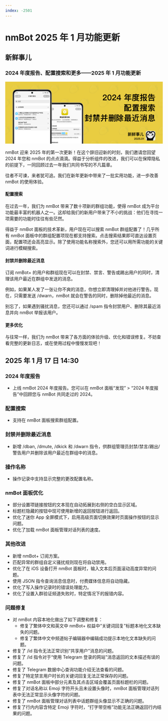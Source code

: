 ```yaml
---
index: -2501
---
```


# nmBot 2025 年 1 月功能更新

## 新鲜事儿
### 2024 年度报告、配置搜索和更多——2025 年 1 月功能更新

![](../img/update-pictures/nmbot-2501.png)

nmBot 迎来 2025 年的第一次更新！在这个辞旧迎新的时刻，我们邀请您回望 2024 年您和 nmBot 的点点滴滴。得益于分析组件的改进，我们可以在保障隐私的前提下，一同回顾过去一年我们共同书写的不凡篇章。

往者不可谏，来者犹可追。我们在新年更新中带来了一批实用功能，进一步改善 nmBot 的使用体验。

#### 配置搜索

在过去一年，我们为 nmBot 带来了数十项新的群组功能，使得 nmBot 成为平台功能最丰富的机器人之一。这却给我们的新用户带来了不小的挑战：他们在寻找一项需要的功能时往往有些茫然。

得益于 nmBot 面板的技术革新，用户现在可以搜索 nmBot 群组配置了！几乎所有 nmBot 面板中的群组配置项现在都支持搜索。点击搜索结果即可直达设置页面，配置项还会高亮显示。除了使用功能名称搜索外，您还可以用所需功能的关键词进行模糊搜索。

#### 封禁并删除最近消息

订阅 nmBot+ 的用户和群组现在可以在封禁、禁言、警告或踢出用户的同时，清理该用户最近在群组中发送的消息。

例如，如果某人发了一张让你不爽的消息，你想立即清理掉并对他进行警告。现在，只需要发送 /dwarn，nmBot 就会在警告的同时，删除掉他最近的消息。

别忘了，如果遇到骚扰消息，您还可以通过 /spam 指令封禁用户、删除其最近消息并向 nmBot 举报该用户。

#### 更多优化

与往常一样，我们为 nmBot 带来了各方面的体验升级、优化和错误修复。不妨查看完整的更新日志，或在使用过程中慢慢发现吧！

## 2025 年 1 月 17 日 14:30

### 2024 年度报告
- 上线  nmBot 2024 年度报告。您可以在 nmBot 面板“发现” > “2024 年度报告”中回顾您与 nmBot 共同走过的 2024。

### 配置搜索
- 支持在 nmBot 面板搜索群组配置。

### <nmbot-plus-icon></nmbot-plus-icon> 封禁并删除最近消息
- 新增 /dban, /dmute, /dkick 和 /dwarn 指令，供群组管理员封禁/禁言/踢出/警告用户并删除该用户最近在群组中的消息。

### 操作名称
- 操作记录中支持显示完整的更改配置名称。

### nmBot 面板优化
- 部分设置项链接按钮的文本现在自动拓展到右侧的空白显示区域。
- 标题栏隐藏的按钮中现可使用新增的返回按钮进行返回。
- 优化了迷你 App 全屏模式下，启用高级页面切换效果时页面操作按钮的显示问题。
- 优化了加载 nmBot 面板管理对话列表的速度。

### 其他改进
- 新增 nmBot+ 订阅方案。
- 匹配异常的群组自定义骚扰规则现在将自动禁用。
- 优化了在 iOS 设备打开 nmBot 面板时，输入文本后页面滚动高度异常的问题。
- 使用 JSON 指令查询消息信息时，付费媒体信息将自动隐藏。
- 优化了写入操作记录时的错误处理能力。
- 优化了设置入群验证频道失败时，特定情况下的报错内容。

### 问题修复
- 对 nmBot 内容本地化做出了如下调整和修复：
    - 修复了繁体中文和英文中 nmBot+ 权益中“关键词回复”标题本地化文本缺失的问题。
    - 修复了繁体中文中频道帖子编辑器中编辑成功提示本地化文本缺失的问题。
- 修复了 /id 指令无法正常识别“共享用户”消息的问题。
- 修复了 /id 指令对于“使用 Telegram 登录的网站”消息返回的文本描述有误的问题。
- 修复了 Telegram 数据中心查询功能介绍无法查看的问题。
- 修复了特定禁言用户时长的关键词回复无法正常保存的问题。
- 修复了 nmBot 面板中部分元素及其点击区域会覆盖页面标题栏的问题。
- 修复了对话名称以 Emoji 字符开头且未设置头像时，nmBot 面板管理对话列表中无法正常显示头像字符的问题。
- 修复了 nmBot 面板管理对话列表中话题群组头像显示不正确的问题。
- 修复了行内内容含特定 Emoji 字符时，“打字带空格”功能无法正确返回行内结果的问题。
